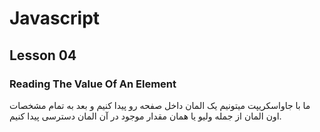 # Javascript

## Lesson 04

### Reading The Value Of An Element

ما با جاواسکریپت میتونیم یک المان داخل صفحه رو پیدا کنیم و بعد به تمام مشخصات اون المان از جمله ولیو یا همان مقدار موجود در آن المان دسترسی پیدا کنیم. 



